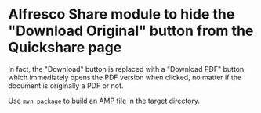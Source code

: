 Alfresco Share module to hide the "Download Original" button from the Quickshare page
=====================================================================================

In fact, the "Download" button is replaced with a "Download PDF" button 
which immediately opens the PDF version when clicked, no matter if the 
document is originally a PDF or not.

Use `mvn package` to build an AMP file in the target directory.
